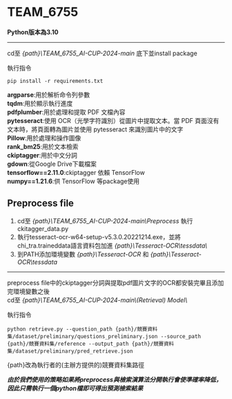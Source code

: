 # TEAM_6755
**Python版本為3.10**  
____
cd至 *{path}\TEAM_6755_AI-CUP-2024-main* 底下並install package  

執行指令  
```
pip install -r requirements.txt
```

**argparse**:用於解析命令列參數  
**tqdm**:用於顯示執行進度  
**pdfplumber**:用於處理和提取 PDF 文檔內容  
**pytesseract**:使用 OCR（光學字符識別）從圖片中提取文本。當 PDF 頁面沒有文本時，將頁面轉為圖片並使用 pytesseract 來識別圖片中的文字  
**Pillow**:用於處理和操作圖像  
**rank_bm25**:用於文本檢索  
**ckiptagger**:用於中文分詞  
**gdown**:從Google Drive下載檔案  
**tensorflow==2.11.0**:ckiptagger 依賴 TensorFlow  
**numpy==1.21.6**:供 TensorFlow 等package使用  

## Preprocess file  
1. cd至 *{path}\TEAM_6755_AI-CUP-2024-main\Preprocess* 執行ckitagger_data.py  
2. 執行tesseract-ocr-w64-setup-v5.3.0.20221214.exe，並將chi_tra.traineddata語言資料包加進 *{path}\Tesseract-OCR\tessdata\\*  
3. 到PATH添加環境變數 *{path}\Tesseract-OCR* 和 *{path}\Tesseract-OCR\tessdata*
____
preprocess file中的ckiptagger分詞與提取pdf圖片文字的OCR都安裝完畢且添加完環境變數之後  
cd至 *{path}\TEAM_6755_AI-CUP-2024-main\\(Retrieval) Model\\*  

執行指令  
```
python retrieve.py --question_path {path}/競賽資料集/dataset/preliminary/questions_preliminary.json --source_path {path}/競賽資料集/reference --output_path {path}/競賽資料集/dataset/preliminary/pred_retrieve.json
```
{path}改為執行者的(主辦方提供的)競賽資料集路徑  

***由於我們使用的策略如果將preprocess與檢索演算法分開執行會使準確率降低，因此只需執行一個python檔即可得出預測檢索結果***
